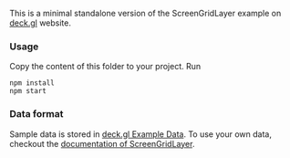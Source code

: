 This is a minimal standalone version of the ScreenGridLayer example
on [deck.gl](http://deck.gl) website.

### Usage
Copy the content of this folder to your project. Run
```
npm install
npm start
```

### Data format
Sample data is stored in [deck.gl Example Data](https://github.com/uber-common/deck.gl-data/tree/master/examples/screen-grid). To use your own data, checkout
the [documentation of ScreenGridLayer](../../../docs/layers/screen-grid-layer.md).
